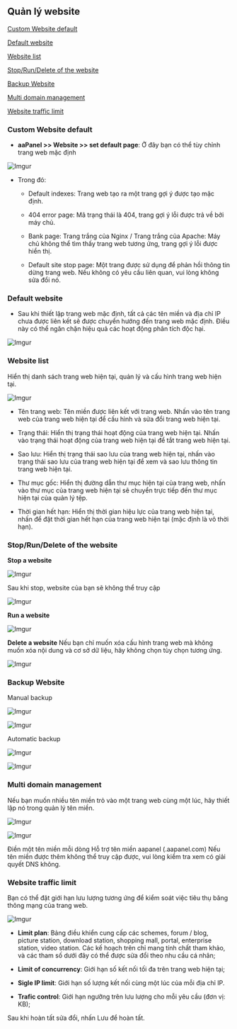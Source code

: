 ## Quản lý website

[Custom Website default](#custom-website-default)

[Default website](#default-website)

[Website list](#website-list)

[Stop/Run/Delete of the website](#stop/run/delete-of-the-website)

[Backup Website](#backup-website)

[Multi domain management](#multi-domain-management)

[Website traffic limit](#website-traffic-limit)


### Custom Website default 

- **aaPanel >> Website >> set default page**: Ở đây bạn có thể tùy chỉnh trang web mặc định 

![Imgur](https://i.imgur.com/asTKHgJ.png)

- Trong đó: 
	- Default indexes: Trang web tạo ra một trang gợi ý được tạo mặc định.

	- 404 error page: Mã trạng thái là 404, trang gợi ý lỗi được trả về bởi máy chủ.

	- Bank page: Trang trắng của Nginx / Trang trắng của Apache: Máy chủ không thể tìm thấy trang web tương ứng, trang gợi ý lỗi được hiển thị.

	- Default site stop page: Một trang được sử dụng để phản hồi thông tin dừng trang web. Nếu không có yêu cầu liên quan, vui lòng không sửa đổi nó.

### Default website
- Sau khi thiết lập trang web mặc định, tất cả các tên miền và địa chỉ IP chưa được liên kết sẽ được chuyển hướng đến trang web mặc định. Điều này có thể ngăn chặn hiệu quả các hoạt động phân tích độc hại.

![Imgur](https://i.imgur.com/2Tw8DgU.png)

### Website list

Hiển thị danh sách trang web hiện tại, quản lý và cấu hình trang web hiện tại.

![Imgur](https://i.imgur.com/nRtJf0t.png)


- Tên trang web: Tên miền được liên kết với trang web. Nhấn vào tên trang web của trang web hiện tại để cấu hình và sửa đổi trang web hiện tại.

- Trạng thái: Hiển thị trạng thái hoạt động của trang web hiện tại. Nhấn vào trạng thái hoạt động của trang web hiện tại để tắt trang web hiện tại.

- Sao lưu: Hiển thị trạng thái sao lưu của trang web hiện tại, nhấn vào trạng thái sao lưu của trang web hiện tại để xem và sao lưu thông tin trang web hiện tại.

- Thư mục gốc: Hiển thị đường dẫn thư mục hiện tại của trang web, nhấn vào thư mục của trang web hiện tại sẽ chuyển trực tiếp đến thư mục hiện tại của quản lý tệp.

- Thời gian hết hạn: Hiển thị thời gian hiệu lực của trang web hiện tại, nhấn để đặt thời gian hết hạn của trang web hiện tại (mặc định là vô thời hạn).

### Stop/Run/Delete of the website

**Stop a website**

![Imgur](https://i.imgur.com/YEQnS62.png)

Sau khi stop, website của bạn sẽ không thể truy cập

![Imgur](https://i.imgur.com/iJwU08w.png)


**Run a website**

![Imgur](https://i.imgur.com/FfefZyV.png)

**Delete a website**
Nếu bạn chỉ muốn xóa cấu hình trang web mà không muốn xóa nội dung và cơ sở dữ liệu, hãy không chọn tùy chọn tương ứng.

![Imgur](https://i.imgur.com/aLJNRQ7.png)

### Backup Website
Manual backup

![Imgur](https://i.imgur.com/safHyc0.png)

![Imgur](https://i.imgur.com/HylMp14.png)

Automatic backup

![Imgur](https://i.imgur.com/aQdqEkK.png)

![Imgur](https://i.imgur.com/wdD5AGT.png)

### Multi domain management

Nếu bạn muốn nhiều tên miền trỏ vào một trang web cùng một lúc, hãy thiết lập nó trong quản lý tên miền.

![Imgur](https://i.imgur.com/xMnIzHJ.png)

![Imgur](https://i.imgur.com/8HN4Eb9.png)

Điền một tên miền mỗi dòng
Hỗ trợ tên miền aapanel  (.aapanel.com)
Nếu tên miền được thêm không thể truy cập được, vui lòng kiểm tra xem có giải quyết DNS không.

### Website traffic limit
Bạn có thể đặt giới hạn lưu lượng tương ứng để kiểm soát việc tiêu thụ băng thông mạng của trang web.

![Imgur](https://i.imgur.com/rBbcCUz.png)

- **Limit plan**: Bảng điều khiển cung cấp các schemes, forum / blog, picture station, download station, shopping mall, portal, enterprise station, video station. Các kế hoạch trên chỉ mang tính chất tham khảo, và các tham số dưới đây có thể được sửa đổi theo nhu cầu cá nhân;

- **Limit of concurrency**: Giới hạn số kết nối tối đa trên trang web hiện tại;

- **Sigle IP limit**: Giới hạn số lượng kết nối cùng một lúc của mỗi địa chỉ IP.

- **Trafic control**: Giới hạn ngưỡng trên lưu lượng cho mỗi yêu cầu (đơn vị: KB);

Sau khi hoàn tất sửa đổi, nhấn Lưu để hoàn tất.